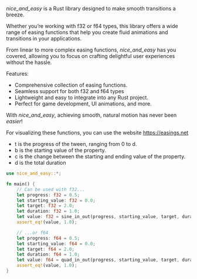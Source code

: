 _nice_and_easy_ is a Rust library designed to make smooth transitions a breeze.

Whether you’re working with f32 or f64 types, this library offers a wide range of easing functions that help you create fluid animations and transitions in your applications.

From linear to more complex easing functions, _nice_and_easy_ has you covered, allowing you to focus on crafting delightful user experiences without the hassle.

Features:
- Comprehensive collection of easing functions.
- Seamless support for both f32 and f64 types
- Lightweight and easy to integrate into any Rust project.
- Perfect for game development, UI animations, and more.

With _nice_and_easy_, achieving smooth, natural motion has never been _easier_!

For visualizing these functions, you can use the website <https://easings.net>

- t is the progress of the tween, ranging from 0 to d.
- b is the starting value of the property.
- c is the change between the starting and ending value of the property.
- d is the total duration

```rust
use nice_and_easy::*;

fn main() {
    // Can be used with f32...
    let progress: f32 = 0.5;
    let starting_value: f32 = 0.0;
    let target: f32 = 2.0;
    let duration: f32 = 1.0;
    let value: f32 = sine_in_out(progress, starting_value, target, duration);
    assert_eq!(value, 1.0);

    // ...or f64
    let progress: f64 = 0.5;
    let starting_value: f64 = 0.0;
    let target: f64 = 2.0;
    let duration: f64 = 1.0;
    let value: f64 = quad_in_out(progress, starting_value, target, duration);
    assert_eq!(value, 1.0);
}

```